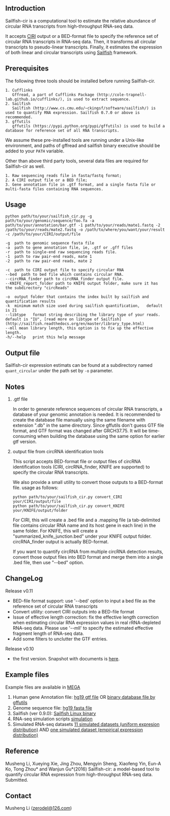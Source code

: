 ## Introduction ##

Sailfish-cir is a computational tool to estimate the relative abundance of circular RNA transcripts from high-throughput RNA-seq data.

It accepts [CIRI](https://sourceforge.net/projects/ciri/) output or a BED-format file to specify the reference set of circular RNA transcripts in RNA-seq data. Then, it transforms all circular transcripts to pseudo-linear transcripts. Finally, it estimates the expression of both linear and circular transcripts using [Sailfish](http://www.cs.cmu.edu/~ckingsf/software/sailfish/) framework. 


## Prerequisites ##

The following three tools should be installed before running Sailfish-cir.
	
    1. Cufflinks 
	   Gffread, a part of Cufflinks Package (http://cole-trapnell-lab.github.io/cufflinks/), is used to extract sequence.
    2. Sailfish 
	   Sailfish (http://www.cs.cmu.edu/~ckingsf/software/sailfish/) is used to quantify RNA expression. Sailfish 0.7.0 or above is recommended.
    3. gffutils 
	   gffutils (https://pypi.python.org/pypi/gffutils) is used to build a database for reference set of all RNA transcripts.
	
We assume these pre-installed tools are running under a Unix-like environment, and paths of gffread and sailfish binary executive should be added to your ``PATH`` variable.

Other than above third party tools, several data files are required for Sailfish-cir as well.
	
	1. Raw sequencing reads file in fasta/fastq format;
	2. A CIRI output file or a BED file;
	3. Gene annotation file in .gtf format, and a single fasta file or multi-fasta files containing RNA sequences. 


## Usage ##

```
python path/to/your/sailfish_cir.py -g path/to/your/genomic/sequence/foo.fa -a path/to/your/annotation/bar.gtf -1 path/to/your/reads/mate1.fastq -2 /path/to/your/reads/mate2.fastq -o /path/to/where/you/want/your/result -c /path/to/your/CIRI/output/file
```
    

    -g  path to genomic sequence fasta file
    -a  path to gene annotation file, ie, .gtf or .gff files
    -r  path to single-end raw sequencing reads file.
    -1  path to raw pair-end reads, mate 1
    -2  path to raw pair-end reads, mate 2
    
    -c  path to CIRI output file to specify circular RNA
    --bed  path to bed file which contains circular RNA.
    --circRNA_finder path to circRNA_finder output file.
    --KNIFE_report_folder path to KNIFE output folder, make sure it has the subdirectory "circReads"
    
    -o  output folder that contains the index built by sailfish and quantification results
    -k  minimum match size used during sailfish quantification,   default is 21
	--libtype   format string describing the library type of your reads. default is "IU", [read more on libtype of Sailfish](http://sailfish.readthedocs.org/en/master/library_type.html)
    --mll mean library length, this option is to fix up the effective length.
    -h/--help	print this help message

    

    
## Output file  ##

Sailfish-cir expression estimats can be found at a subdirectory named ``quant_circular`` under the path set by ``-o`` parameter.
	

## Notes ##

1. .gtf file 

    In order to generate reference sequences of circular RNA transcripts, a database of your genomic annotation is needed. It is recommended to create the database file manually using the same filename with extension ".db" in the same directory. Since gffutils don't guess GTF file format, and GTF format was changed after GRCH37.75. It will be time-consuming when building the database using the same option for earlier gtf version. 

2. output file from circRNA identification tools

    This script accepts BED-format file or output files of circRNA identification tools (CIRI, circRNA_finder, KNIFE are supported) to specify the circular RNA transcripts. 
    
    We also provide a small utility to convert those outputs to a BED-format file.
usage as follows:
    ```
    python path/to/your/sailfish_cir.py convert_CIRI your/CIRI/output/file
    python path/to/your/sailfish_cir.py convert_KNIFE your/KNIFE/output/folder
    ```
   
    For CIRI, this will create a .bed file and a .mapping file (a tab-delimited file contains circular RNA name and its host gene in each line) in the same folder. 
    For KNIFE, this will create a "summarized_knife_junction.bed" under your KNIFE output folder.
    circRNA_finder output is actually BED-format.
    
    If you want to quantify circRNA from multiple circRNA detection results, convert those output files into BED format and merge them into a single .bed file, then use "--bed" option. 

## ChangeLog ##

Release v0.11

* BED-file format support: use '--bed' option to input a bed file as the reference set of circular RNA transcripts
* Convert utility: convert CIRI outputs into a BED-file format
* Issue of effective length correction: fix the effective length correction when estimating circular RNA expression values in real rRNA-depleted RNA-seq data. Please use '--mll' to specify the estimated effective fragment length of RNA-seq data. 
* Add some filters to unclutter the GTF entries. 

Release v0.10 

* the first version. Snapshot with documents is [here](https://github.com/zerodel/sailfish-cir/releases/tag/v0.10).


## Example files ##

Example files are available in [MEGA](https://mega.nz)
    
1. Human gene Annotation file:   [hg19 gtf file](https://mega.nz/#!coZEBY5D!-w5VbydDbNFW4peA2yK3gYjX0kb7mUBdMlBII6HOtpg)
    OR [binary database file by gffutils](https://mega.nz/#!Z1QFHBYb!2lYvqCDzNXh6X1othSvPwA0NQb1RlhtMoHAqveOxmSM)
2. Genome sequence file: [hg19 fasta file](https://mega.nz/#!40JiUDJK!9oC5PSleQSZjgIlFWUaRODYKh5nYxIW_Lfexwlk9QJc)
3. Sailfish (ver 0.9.0): [Sailfish Linux binary](https://mega.nz/#!hopk3IzA!7b39ya6xy9YlCYmnSDO9I6xXSEw8-PTlTiXxs7CE3UU)
4. RNA-seq simulation scripts [simulation](https://mega.nz/#!NxwniILD!Ysmy4ybcZaQUfx9pe2h6Rsysn5vZDodiVynkONJSgEs) 
5. Simulated RNA-seq datasets [11 simulated datasets (uniform expresion distribution)](https://mega.nz/#!FwhEgSoa!lE-vZ5Hv9Ib3UAEiNhoyUWvZfdgu5Md_OPMoYFDath8) AND [one simulated dataset (empirical expression distribution)](https://mega.nz/#!AohTlQZT!69BBJSfze0cmDioRd9gBn0kdG125eivRyZBWMiw1buQ)


## Reference ##
Musheng Li, Xueying Xie, Jing Zhou, Mengyin Sheng, Xiaofeng Yin, Eun-A Ko, Tong Zhou* and Wanjun Gu*(2016) Sailfish-cir: a model-based tool to quantify circular RNA expression from high-throughput RNA-seq data. Submitted.


## Contact ##
Musheng Li (zerodel@126.com)
 
 
 

 